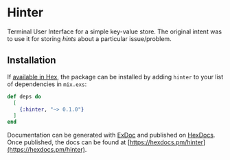 # Hinter

Terminal User Interface for a simple key-value store. The original intent was to use it for storing _hints_ about a particular issue/problem.

## Installation

If [available in Hex](https://hex.pm/docs/publish), the package can be installed
by adding `hinter` to your list of dependencies in `mix.exs`:

```elixir
def deps do
  [
    {:hinter, "~> 0.1.0"}
  ]
end
```

Documentation can be generated with [ExDoc](https://github.com/elixir-lang/ex_doc)
and published on [HexDocs](https://hexdocs.pm). Once published, the docs can
be found at [https://hexdocs.pm/hinter](https://hexdocs.pm/hinter).

